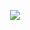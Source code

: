 <p align=center> <img src=https://komarev.com/ghpvc/?username=5th-child&color=D04E9E&style=flat-square&label=✦>
